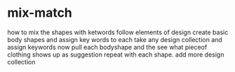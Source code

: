 # mix-match
how to mix the shapes with ketwords
follow elements of design
create basic body shapes and assign key words to each
take any design collection and assign keywords
now pull each bodyshape and the see what pieceof clothing shows up as suggestion
repeat with each shape.
add more design collection

